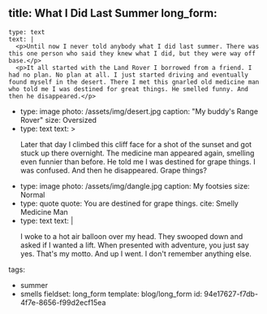 title: What I Did Last Summer
long_form:
  -
    type: text
    text: |
      <p>Until now I never told anybody what I did last summer. There was this one person who said they knew what I did, but they were way off base.</p>
      <p>It all started with the Land Rover I borrowed from a friend. I had no plan. No plan at all. I just started driving and eventually found myself in the desert. There I met this gnarled old medicine man who told me I was destined for great things. He smelled funny. And then he disappeared.</p>
  -
    type: image
    photo: /assets/img/desert.jpg
    caption: "My buddy's Range Rover"
    size: Oversized
  -
    type: text
    text: >
      <p>Later that day I climbed this cliff face for a shot of the sunset and got stuck up there overnight. The medicine man appeared again, smelling even funnier than before. He told me I was destined for grape things. I was confused. And then he disappeared. Grape things?</p>
  -
    type: image
    photo: /assets/img/dangle.jpg
    caption: My footsies
    size: Normal
  -
    type: quote
    quote: You are destined for grape things.
    cite: Smelly Medicine Man
  -
    type: text
    text: |
      <p>I woke to a hot air balloon over my head. They swooped down and asked if I wanted a lift. When presented with adventure, you just say yes. That's my motto. And up I went. I don't remember anything else.</p>
tags:
  - summer
  - smells
fieldset: long_form
template: blog/long_form
id: 94e17627-f7db-4f7e-8656-f99d2ecf15ea
